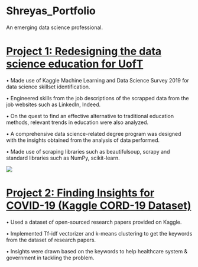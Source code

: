 # Shreyas_Portfolio
An emerging data science professional.




# [Project 1: Redesigning the data science education for UofT](https://github.com/shreyaschoudhary/Redesigning-the-Data-Science-Education) 
• Made use of Kaggle Machine Learning and Data Science Survey 2019 for data science skillset identification.

• Engineered skills from the job descriptions of the scrapped data from the job websites such as LinkedIn, Indeed. 

• On the quest to find an effective alternative to traditional education methods, relevant trends in education were also analyzed.

• A comprehensive data science-related degree program was designed with the insights obtained from the analysis of data performed.

• Made use of scraping libraries such as beautifulsoup, scrapy and standard libraries such as NumPy, scikit-learn.

![](https://github.com/shreyaschoudhary/Shreyas_Portfolio/blob/main/images/incubation%20days-%20histogram.png)


# [Project 2: Finding Insights for COVID-19 (Kaggle CORD-19 Dataset)](https://github.com/shreyaschoudhary/CORD--19-Kaggle-Challenge---Deriving-Insights-for-COVID-19-Combat)
• Used a dataset of open-sourced research papers provided on Kaggle.

• Implemented Tf-idf vectorizer and k-means clustering to get the keywords from the dataset of research papers.

• Insights were drawn based on the keywords to help healthcare system & government in tackling the problem.
